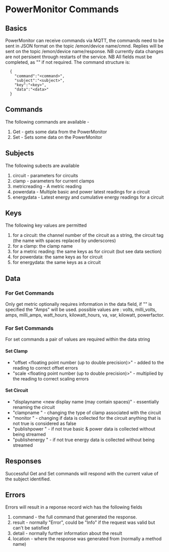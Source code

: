 # PowerMonitor Commands
## Basics
PowerMonitor can receive commands via MQTT, the commands need to be sent in JSON format on the topic /emon/device name/cmnd. Replies will be sent on the topic /emon/device name/response. NB currently data changes are not persisent through restarts of the service.
NB All fields must be completed, as "" if not required.
The command structure is:
```
  {
    "command":"<command>",
    "subject":"<subject>",
    "key":"<key>",
    "data":"<data>"
  } 
```
## Commands
The following commands are available -
  1. Get - gets some data from the PowerMonitor
  2. Set - Sets some data on the PowerMonitor
## Subjects
The following subects are available
  1. circuit        - parameters for circuits
  2. clamp          - parameters for current clamps
  3. metricreading  - A metric reading
  4. powerdata      - Multiple basic and power latest readings for a circuit
  5. energydata     - Latest energy and cumulative energy readings for a circuit
## Keys
The following key values are permitted
  1. for a circuit: the channel number of the circuit as a string, the circuit tag (the name with spaces replaced by underscores)
  2. for a clamp: the clamp name
  3. for a metric reading: the same keys as for circuit (but see data section)
  4. for powerdata: the same keys as for circuit
  5. for energydata: the same keys as a circuit
## Data
### For Get Commands
Only get metric <circuit> optionally requires information in the data field, if "" is specified the "Amps" will be used. possible values are : volts, milli_volts, amps, milli_amps, watt_hours, kilowatt_hours, va, var, kilowatt, powerfactor.
### For Set Commands
For set commands a pair of values are required within the data string
#### Set Clamp <key>
  * "offset <floating point number (up to double precision)>" - added to the reading to correct offset errors
  * "scale <floating point number (up to double precision)>"  - multiplied by the reading to correct scaling errors
#### Set Circuit <key>
  * "displayname <new display name (may contain spaces)" - essentially renaming the circuit
  * "clampname <clampname>" - changing the type of clamp associated with the circuit
  * "monitor <true or false>" - changing if data is collected for the circuit anything that is not true is considered as false
  * "publishpower <true or false>" - if not true basic & power data is collected without being streamed
  * "publishenergy <true or false>" - if not true energy data is collected without being streamed
## Responses
Successful Get and Set commands will respond with the current value of the subject identified.
## Errors
Errors will result in a reponse record wich has the following fields
  1. command - the full command that generated the response.
  2. result - normally "Error", could be "Info" if the request was valid but can't be satisfied
  3. detail - normally further information about the result
  4. location - where the response was generated from (normally a method name)
  

